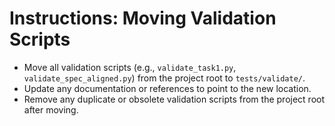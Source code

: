 # Instructions: Moving Validation Scripts

- Move all validation scripts (e.g., `validate_task1.py`, `validate_spec_aligned.py`) from the project root to `tests/validate/`.
- Update any documentation or references to point to the new location.
- Remove any duplicate or obsolete validation scripts from the project root after moving.
